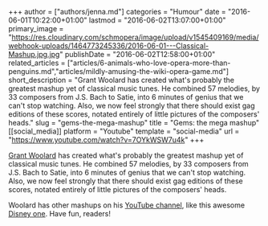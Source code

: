 +++
author = ["authors/jenna.md"]
categories = "Humour"
date = "2016-06-01T10:22:00+01:00"
lastmod = "2016-06-02T13:07:00+01:00"
primary_image = "https://res.cloudinary.com/schmopera/image/upload/v1545409169/media/webhook-uploads/1464773245336/2016-06-01---Classical-Mashup.jpg.jpg"
publishDate = "2016-06-02T12:58:00+01:00"
related_articles = ["articles/6-animals-who-love-opera-more-than-penguins.md","articles/mildly-amusing-the-wiki-opera-game.md"]
short_description = "Grant Woolard has created what&#039;s probably the greatest mashup yet of classical music tunes. He combined 57 melodies, by 33 composers from J.S. Bach to Satie, into 6 minutes of genius that we can&#039;t stop watching. Also, we now feel strongly that there should exist gag editions of these scores, notated entirely of little pictures of the composers&#039; heads."
slug = "gems-the-mega-mashup"
title = "Gems: the mega mashup"
[[social_media]]
platform = "Youtube"
template = "social-media"
url = "https://www.youtube.com/watch?v=7OYkWSW7u4k"
+++

[Grant Woolard](https://www.youtube.com/channel/UCE1H_UogXQ85tslsAFYkn3Q) has created what's probably the greatest mashup yet of classical music tunes. He combined 57 melodies, by 33 composers from J.S. Bach to Satie, into 6 minutes of genius that we can't stop watching. Also, we now feel strongly that there should exist gag editions of these scores, notated entirely of little pictures of the composers' heads.

Woolard has other mashups on his [YouTube channel](https://www.youtube.com/channel/UCE1H_UogXQ85tslsAFYkn3Q), like this awesome [Disney one](https://youtu.be/5IVnqodVSj0). Have fun, readers!


